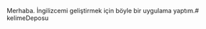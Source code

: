 Merhaba.
    İngilizcemi geliştirmek için böyle bir uygulama yaptım.#   k e l i m e D e p o s u  
 